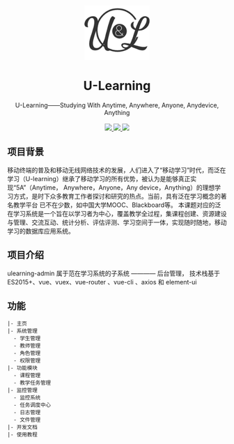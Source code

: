 <p align="center">
    <img src="https://raw.githubusercontent.com/Daye1112/u-learning/dev/modules/pic/项目logo.jpg" width="150">
    <h1 align="center">U-Learning</h1>
    <p align="center">
        U-Learning——Studying With Anytime, Anywhere, Anyone, Anydevice, Anything
        <br>
        <br>
         <a href="https://github.com/stone4321/ulearning-admin">
             <img src="https://img.shields.io/github/watchers/stone4321/ulearning-admin?style=social" >
         </a>
         <a href="https://github.com/stone4321/ulearning-admin">
             <img src="https://img.shields.io/github/stars/stone4321/ulearning-admin?style=social" >
         </a>
         <a href="https://github.com/stone4321/ulearning-admin">
             <img src="https://img.shields.io/github/forks/stone4321/ulearning-admin?style=social" >
         </a>
    </p>    
</p>

## 项目背景

  移动终端的普及和移动无线网络技术的发展，人们进入了“移动学习”时代，而泛在学习（U-learning）继承了移动学习的所有优势，被认为是能够真正实现“5A”（Anytime， Anywhere，Anyone，Any device，Anything）的理想学习方式，是时下众多教育工作者探讨和研究的热点。当前，具有泛在学习概念的著名教学平台  已不在少数，如中国大学MOOC、Blackboard等。
  本课题对应的泛在学习系统是一个旨在以学习者为中心，覆盖教学全过程，集课程创建、资源建设与管理、交流互动、统计分析、评估评测、学习空间于一体，实现随时随地，移动学习的数据库应用系统。

## 项目介绍
  ulearning-admin 属于范在学习系统的子系统 ———— 后台管理， 技术栈基于 ES2015+、vue、vuex、vue-router 、vue-cli 、axios 和 element-ui

## 功能
```
|- 主页
|- 系统管理
  - 学生管理
  - 教师管理
  - 角色管理
  - 权限管理
|- 功能模块
  - 课程管理
  - 教学任务管理
|- 监控管理
  - 监控系统
  - 任务调度中心
  - 日志管理
  - 文件管理
|- 开发文档
|- 使用教程
```
